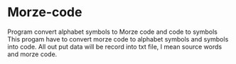 # Morze-code
Program convert alphabet symbols to Morze code and code to symbols
This progam have to convert morze code to alphabet symbols and symbols into code.
All out put data will be record into txt file, I mean source words and morze code.
